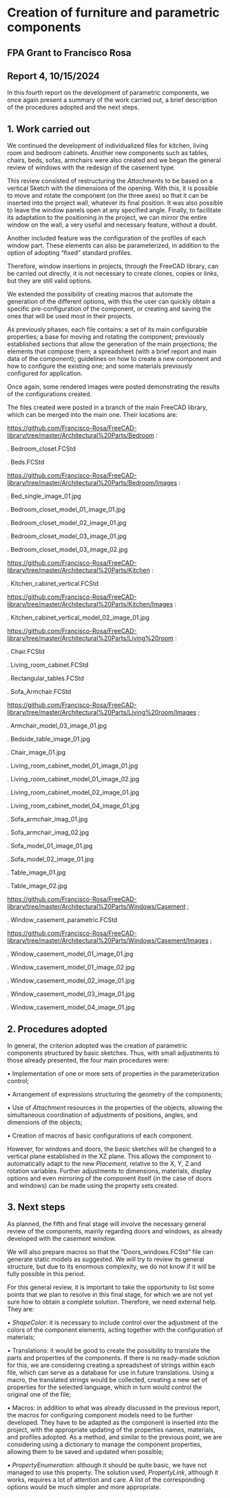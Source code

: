 # Creation of furniture and parametric components

## FPA Grant to Francisco Rosa

## Report 4, 10/15/2024

In this fourth report on the development of parametric components, we once again present a summary of the work carried out, a brief description of the procedures adopted and the next steps.

## 1. Work carried out

We continued the development of individualized files for kitchen, living room and bedroom cabinets. Another new components such as tables, chairs, beds, sofas, armchairs were also created and we began the general review of windows with the redesign of the casement type.

This review consisted of restructuring the *Attachments* to be based on a vertical Sketch with the dimensions of the opening. With this, it is possible to move and rotate the component (on the three axes) so that it can be inserted into the project wall, whatever its final position. It was also possible to leave the window panels open at any specified angle. Finally, to facilitate its adaptation to the positioning in the project, we can mirror the entire window on the wall, a very useful and necessary feature, without a doubt.

Another included feature was the configuration of the profiles of each window part. These elements can also be parameterized, in addition to the option of adopting “fixed” standard profiles.

Therefore, window insertions in projects, through the FreeCAD library, can be carried out directly, it is not necessary to create clones, copies or links, but they are still valid options.

We extended the possibility of creating macros that automate the generation of the different options, with this the user can quickly obtain a specific pre-configuration of the component, or creating and saving the ones that will be used most in their projects.

As previously phases, each file contains: a set of its main configurable properties; a base for moving and rotating the component; previously established sections that allow the generation of the main projections; the elements that compose them; a spreadsheet (with a brief report and main data of the component); guidelines on how to create a new component and how to configure the existing one; and some materials previously configured for application.

Once again, some rendered images were posted demonstrating the results of the configurations created.

The files created were posted in a branch of the main FreeCAD library, which can be merged into the main one. Their locations are:

https://github.com/Francisco-Rosa/FreeCAD-library/tree/master/Architectural%20Parts/Bedroom :

. Bedroom_closet.FCStd

. Beds.FCStd

https://github.com/Francisco-Rosa/FreeCAD-library/tree/master/Architectural%20Parts/Bedroom/Images :

. Bed_single_image_01.jpg

. Bedroom_closet_model_01_image_01.jpg

. Bedroom_closet_model_02_image_01.jpg

. Bedroom_closet_model_03_image_01.jpg

. Bedroom_closet_model_03_image_02.jpg

https://github.com/Francisco-Rosa/FreeCAD-library/tree/master/Architectural%20Parts/Kitchen :

. Kitchen_cabinet_vertical.FCStd

https://github.com/Francisco-Rosa/FreeCAD-library/tree/master/Architectural%20Parts/Kitchen/Images :

. Kitchen_cabinet_vertical_model_02_image_01.jpg

https://github.com/Francisco-Rosa/FreeCAD-library/tree/master/Architectural%20Parts/Living%20room :

. Chair.FCStd

. Living_room_cabinet.FCStd

. Rectangular_tables.FCStd

. Sofa_Armchair.FCStd

https://github.com/Francisco-Rosa/FreeCAD-library/tree/master/Architectural%20Parts/Living%20room/Images ;

. Armchair_model_03_image_01.jpg

. Bedside_table_image_01.jpg

. Chair_image_01.jpg

. Living_room_cabinet_model_01_image_01.jpg

. Living_room_cabinet_model_01_image_02.jpg

. Living_room_cabinet_model_02_image_01.jpg

. Living_room_cabinet_model_04_image_01.jpg

. Sofa_armchair_imag_01.jpg

. Sofa_armchair_imag_02.jpg

. Sofa_model_01_image_01.jpg

. Sofa_model_02_image_01.jpg

. Table_image_01.jpg

. Table_image_02.jpg

https://github.com/Francisco-Rosa/FreeCAD-library/tree/master/Architectural%20Parts/Windows/Casement ;

. Window_casement_parametric.FCStd

https://github.com/Francisco-Rosa/FreeCAD-library/tree/master/Architectural%20Parts/Windows/Casement/Images ;

. Window_casement_model_01_image_01.jpg

. Window_casement_model_01_image_02.jpg

. Window_casement_model_02_image_01.jpg

. Window_casement_model_03_image_01.jpg

. Window_casement_model_04_image_01.jpg

## 2. Procedures adopted

In general, the criterion adopted was the creation of parametric components structured by basic sketches. Thus, with small adjustments to those already presented, the four main procedures were:

• Implementation of one or more sets of properties in the parameterization control;

• Arrangement of expressions structuring the geometry of the components;

• Use of *Attachment* resources in the properties of the objects, allowing the simultaneous coordination of adjustments of positions, angles, and dimensions of the objects;

• Creation of macros of basic configurations of each component.


However, for windows and doors, the basic sketches will be changed to a vertical plane established in the XZ plane. This allows the component to automatically adapt to the new *Placement*, relative to the X, Y, Z and rotation variables. Further adjustments to dimensions, materials, display options and even mirroring of the component itself (in the case of doors and windows) can be made using the property sets created.

## 3. Next steps

As planned, the fifth and final stage will involve the necessary general review of the components, mainly regarding doors and windows, as already developed with the casement window.

We will also prepare macros so that the "Doors_windows.FCStd" file can generate static models as suggested. We will try to review its general structure, but due to its enormous complexity, we do not know if it will be fully possible in this period.

For this general review, it is important to take the opportunity to list some points that we plan to resolve in this final stage, for which we are not yet sure how to obtain a complete solution. Therefore, we need external help. They are:

• *ShapeColor*: it is necessary to include control over the adjustment of the colors of the component elements, acting together with the configuration of materials;

• Translations: it would be good to create the possibility to translate the parts and properties of the components. If there is no ready-made solution for this, we are considering creating a spreadsheet of strings within each file, which can serve as a database for use in future translations. Using a macro, the translated strings would be collected, creating a new set of properties for the selected language, which in turn would control the original one of the file;

• Macros: in addition to what was already discussed in the previous report, the macros for configuring component models need to be further developed. They have to be adapted as the component is inserted into the project, with the appropriate updating of  the properties names, materials, and profiles adopted. As a method, and similar to the previous point, we are considering using a dictionary to manage the component properties, allowing them to be saved and updated when possible;

• *PropertyEnumeration*: although it should be quite basic, we have not managed to use this property. The solution used, *PropertyLink*, although it works, requires a lot of attention and care. A list of the corresponding options would be much simpler and more appropriate.
